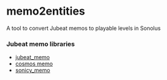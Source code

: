 # memo2entities
A tool to convert Jubeat memos to playable levels in Sonolus

### Jubeat memo libraries
- [jubeat_memo](https://w.atwiki.jp/jubeat_memo/)
- [cosmos memo](https://w.atwiki.jp/cosmos_memo/)
- [sonicy_memo](https://w.atwiki.jp/sonicy_memo/)
